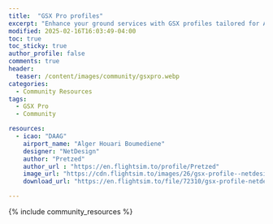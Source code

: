 ```yaml
---
title:  "GSX Pro profiles"
excerpt: "Enhance your ground services with GSX profiles tailored for Algerian airports! Community-made for realism."
modified: 2025-02-16T16:03:49-04:00
toc: true
toc_sticky: true
author_profile: false
comments: true
header:
  teaser: /content/images/community/gsxpro.webp
categories: 
  - Community Resources
tags:
  - GSX Pro
  - Community

resources:
  - icao: "DAAG"
    airport_name: "Alger Houari Boumediene"
    designer: "NetDesign"
    author: "Pretzed"
    author_url : "https://en.flightsim.to/profile/Pretzed"
    image_url: "https://cdn.flightsim.to/images/26/gsx-profile--netdesign-daag-alger-houari-boumedieneinternational-461864-1712103895-cKrXo.jpg"
    download_url: "https://en.flightsim.to/file/72310/gsx-profile-netdesign-daag-alger-houari-boumedieneinternational"

---
```


{% include community_resources %}
